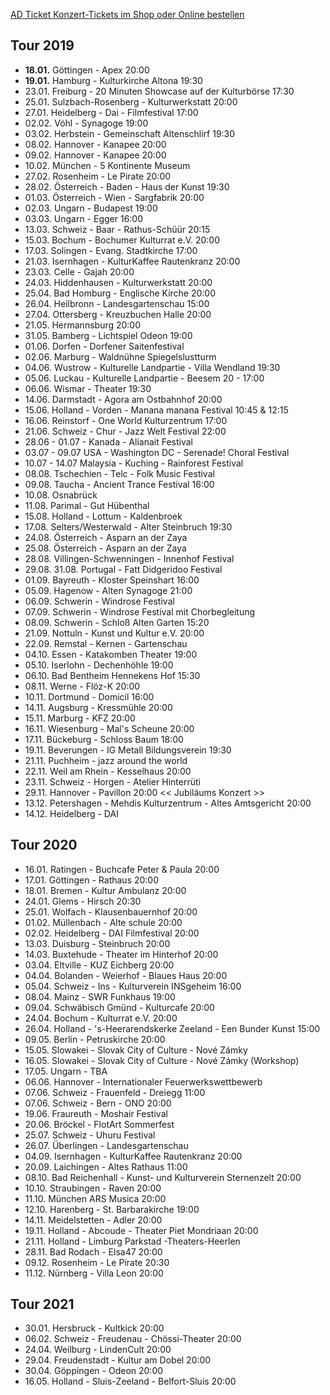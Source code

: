 [AD Ticket Konzert-Tickets im Shop oder Online bestellen](http://www.adticket.de/Sedaa.html) 

## Tour 2019
- **18.01.** Göttingen - Apex 20:00
- **19.01.** Hamburg - Kulturkirche Altona 19:30
- 23.01. Freiburg - 20 Minuten Showcase auf der Kulturbörse 17:30
- 25.01. Sulzbach-Rosenberg - Kulturwerkstatt 20:00
- 27.01. Heidelberg - Dai - Filmfestival 17:00
- 02.02. Vöhl - Synagoge 19:00
- 03.02. Herbstein - Gemeinschaft Altenschlirf 19:30
- 08.02. Hannover - Kanapee 20:00
- 09.02. Hannover - Kanapee 20:00
- 10.02. München - 5 Kontinente Museum
- 27.02. Rosenheim - Le Pirate 20:00
- 28.02. Österreich - Baden - Haus der Kunst 19:30
- 01.03. Österreich - Wien - Sargfabrik 20:00
- 02.03. Ungarn - Budapest 19:00
- 03.03. Ungarn - Egger 16:00
- 13.03. Schweiz - Baar - Rathus-Schüür 20:15
- 15.03. Bochum - Bochumer Kulturrat e.V. 20:00
- 17.03. Solingen - Evang. Stadtkirche 17:00
- 21.03. Isernhagen - KulturKaffee Rautenkranz 20:00
- 23.03. Celle - Gajah 20:00
- 24.03. Hiddenhausen - Kulturwerkstatt 20:00
- 25.04. Bad Homburg - Englische Kirche 20:00
- 26.04. Heilbronn - Landesgartenschau 15:00
- 27.04. Ottersberg - Kreuzbuchen Halle 20:00
- 21.05. Hermannsburg 20:00
- 31.05. Bamberg - Lichtspiel Odeon 19:00
- 01.06. Dorfen - Dorfener Saitenfestival
- 02.06. Marburg - Waldnühne Spiegelslustturm
- 04.06. Wustrow - Kulturelle Landpartie - Villa Wendland 19:30
- 05.06. Luckau - Kulturelle Landpartie - Beesem 20 - 17:00
- 06.06. Wismar - Theater 19:30
- 14.06. Darmstadt - Agora am Ostbahnhof 20:00
- 15.06. Holland - Vorden - Manana manana Festival 10:45 & 12:15
- 16.06. Reinstorf - One World Kulturzentrum 17:00
- 21.06. Schweiz - Chur - Jazz Welt Festival 22:00
- 28.06 - 01.07 - Kanada - Alianait Festival
- 03.07 - 09.07 USA - Washington DC - Serenade! Choral Festival
- 10.07 - 14.07 Malaysia - Kuching - Rainforest Festival
- 08.08. Tschechien - Telc - Folk Music Festival
- 09.08. Taucha - Ancient Trance Festival 16:00
- 10.08. Osnabrück
- 11.08. Parimal - Gut Hübenthal
- 15.08. Holland - Lottum - Kaldenbroek
- 17.08. Selters/Westerwald - Alter Steinbruch 19:30
- 24.08. Österreich - Asparn an der Zaya
- 25.08. Österreich - Asparn an der Zaya
- 28.08. Villingen-Schwenningen - Innenhof Festival
- 29.08. 31.08. Portugal - Fatt Didgeridoo Festival
- 01.09. Bayreuth - Kloster Speinshart 16:00
- 05.09. Hagenow - Alten Synagoge 21:00
- 06.09. Schwerin - Windrose Festival
- 07.09. Schwerin - Windrose Festival mit Chorbegleitung
- 08.09. Schwerin - Schloß Alten Garten 15:20
- 21.09. Nottuln - Kunst und Kultur e.V. 20:00
- 22.09. Remstal - Kernen - Gartenschau
- 04.10. Essen - Katakomben Theater 19:00
- 05.10. Iserlohn - Dechenhöhle 19:00
- 06.10. Bad Bentheim Hennekens Hof 15:30
- 08.11. Werne - Flöz-K 20:00
- 10.11. Dortmund - Domicil 16:00
- 14.11. Augsburg - Kressmühle 20:00
- 15.11. Marburg - KFZ 20:00
- 16.11. Wiesenburg - Mal's Scheune 20:00
- 17.11. Bückeburg - Schloss Baum 18:00
- 19.11. Beverungen - IG Metall Bildungsverein 19:30
- 21.11. Puchheim - jazz around the world
- 22.11. Weil am Rhein - Kesselhaus 20:00
- 23.11. Schweiz - Horgen - Atelier Hinterrüti
- 29.11. Hannover - Pavillon 20:00 << Jubiläums Konzert >>
- 13.12. Petershagen - Mehdis Kulturzentrum - Altes Amtsgericht 20:00
- 14.12. Heidelberg - DAI

## Tour 2020

- 16.01. Ratingen - Buchcafe Peter & Paula 20:00
- 17.01. Göttingen - Rathaus 20:00
- 18.01. Bremen - Kultur Ambulanz 20:00
- 24.01. Glems - Hirsch 20:30
- 25.01. Wolfach - Klausenbauernhof 20:00
- 01.02. Müllenbach - Alte schule 20:00
- 02.02. Heidelberg - DAI Filmfestival 20:00
- 13.03. Duisburg - Steinbruch 20:00
- 14.03. Buxtehude - Theater im Hinterhof 20:00
- 03.04. Eltville - KUZ Eichberg 20:00
- 04.04. Bolanden - Weierhof - Blaues Haus 20:00
- 05.04. Schweiz - Ins - Kulturverein INSgeheim 16:00
- 08.04. Mainz - SWR Funkhaus 19:00
- 09.04. Schwäbisch Gmünd - Kulturcafe 20:00
- 24.04. Bochum - Kulturrat e.V. 20:00
- 26.04. Holland - 's-Heerarendskerke Zeeland - Een Bunder Kunst 15:00
- 09.05. Berlin - Petruskirche 20:00
- 15.05. Slowakei - Slovak City of Culture - Nové Zámky 
- 16.05. Slowakei - Slovak City of Culture - Nové Zámky (Workshop)
- 17.05. Ungarn - TBA
- 06.06. Hannover - Internationaler Feuerwerkswettbewerb
- 07.06. Schweiz - Frauenfeld - Dreiegg 11:00
- 07.06. Schweiz - Bern - ONO 20:00
- 19.06. Fraureuth - Moshair Festival 
- 20.06. Bröckel - FlotArt Sommerfest
- 25.07. Schweiz - Uhuru Festival
- 26.07. Überlingen - Landesgartenschau
- 04.09. Isernhagen - KulturKaffee Rautenkranz 20:00
- 20.09. Laichingen - Altes Rathaus 11:00
- 08.10. Bad Reichenhall - Kunst- und Kulturverein Sternenzelt 20:00
- 10.10. Straubingen - Raven 20:00
- 11.10. München ARS Musica 20:00
- 12.10. Harenberg - St. Barbarakirche 19:00
- 14.11. Meidelstetten - Adler 20:00
- 19.11. Holland - Abcoude - Theater Piet Mondriaan 20:00
- 21.11. Holland - Limburg Parkstad -Theaters-Heerlen
- 28.11. Bad Rodach - Elsa47 20:00
- 09.12. Rosenheim - Le Pirate 20:30
- 11.12. Nürnberg - Villa Leon 20:00

## Tour 2021

- 30.01. Hersbruck - Kultkick 20:00
- 06.02. Schweiz - Freudenau - Chössi-Theater 20:00
- 24.04. Weilburg - LindenCult 20:00
- 29.04. Freudenstadt - Kultur am Dobel 20:00
- 30.04. Göppingen - Odeon 20:00
- 16.05. Holland - Sluis-Zeeland - Belfort-Sluis 20:00

